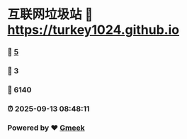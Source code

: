 # 互联网垃圾站 :link: https://turkey1024.github.io 
### :page_facing_up: [5](https://turkey1024.github.io/tag.html) 
### :speech_balloon: 3 
### :hibiscus: 6140 
### :alarm_clock: 2025-09-13 08:48:11 
### Powered by :heart: [Gmeek](https://github.com/Meekdai/Gmeek)
